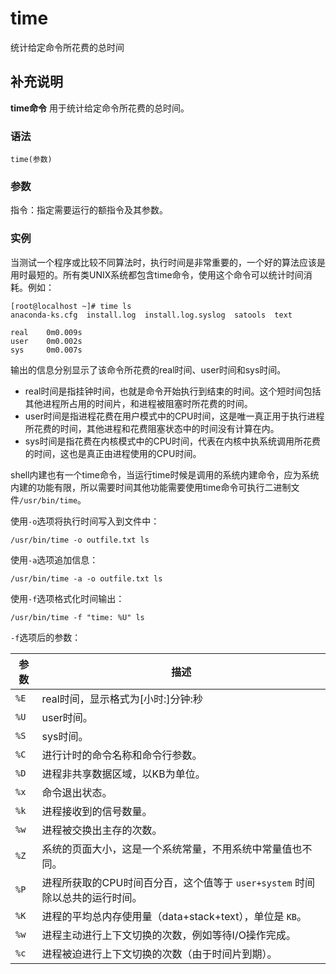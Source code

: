time
===

统计给定命令所花费的总时间

## 补充说明

**time命令** 用于统计给定命令所花费的总时间。

###  语法

```
time(参数)
```

###  参数

指令：指定需要运行的额指令及其参数。

###  实例

当测试一个程序或比较不同算法时，执行时间是非常重要的，一个好的算法应该是用时最短的。所有类UNIX系统都包含time命令，使用这个命令可以统计时间消耗。例如：

```
[root@localhost ~]# time ls
anaconda-ks.cfg  install.log  install.log.syslog  satools  text

real    0m0.009s
user    0m0.002s
sys     0m0.007s
```

输出的信息分别显示了该命令所花费的real时间、user时间和sys时间。

*   real时间是指挂钟时间，也就是命令开始执行到结束的时间。这个短时间包括其他进程所占用的时间片，和进程被阻塞时所花费的时间。
*   user时间是指进程花费在用户模式中的CPU时间，这是唯一真正用于执行进程所花费的时间，其他进程和花费阻塞状态中的时间没有计算在内。
*   sys时间是指花费在内核模式中的CPU时间，代表在内核中执系统调用所花费的时间，这也是真正由进程使用的CPU时间。

shell内建也有一个time命令，当运行time时候是调用的系统内建命令，应为系统内建的功能有限，所以需要时间其他功能需要使用time命令可执行二进制文件`/usr/bin/time`。

使用`-o`选项将执行时间写入到文件中：

```
/usr/bin/time -o outfile.txt ls
```

使用`-a`选项追加信息：

```
/usr/bin/time -a -o outfile.txt ls
```

使用`-f`选项格式化时间输出：

```
/usr/bin/time -f "time: %U" ls
```

`-f`选项后的参数：

参数 | 描述
--- | ---
`%E` | real时间，显示格式为[小时:]分钟:秒
`%U` | user时间。
`%S` | sys时间。
`%C` | 进行计时的命令名称和命令行参数。
`%D` | 进程非共享数据区域，以KB为单位。
`%x` | 命令退出状态。
`%k` | 进程接收到的信号数量。
`%w` | 进程被交换出主存的次数。
`%Z` | 系统的页面大小，这是一个系统常量，不用系统中常量值也不同。
`%P` | 进程所获取的CPU时间百分百，这个值等于 `user+system` 时间除以总共的运行时间。
`%K` | 进程的平均总内存使用量（data+stack+text），单位是 `KB`。
`%w` | 进程主动进行上下文切换的次数，例如等待I/O操作完成。
`%c` | 进程被迫进行上下文切换的次数（由于时间片到期）。

